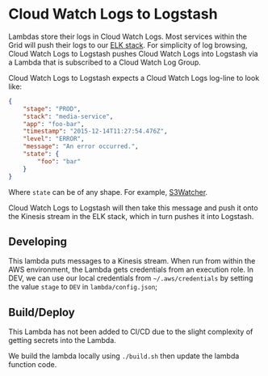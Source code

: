 # Cloud Watch Logs to Logstash

Lambdas store their logs in Cloud Watch Logs. Most services within the Grid will push their logs to our [ELK stack](https://github.com/guardian/machine-images/blob/master/cloudformation/elk-stack.json).
For simplicity of log browsing, Cloud Watch Logs to Logstash pushes Cloud Watch Logs into Logstash via a Lambda that is subscribed to a Cloud Watch Log Group.

Cloud Watch Logs to Logstash expects a Cloud Watch Logs log-line to look like:

```json
{
    "stage": "PROD",
    "stack": "media-service",
    "app": "foo-bar",
    "timestamp": "2015-12-14T11:27:54.476Z",
    "level": "ERROR",
    "message": "An error occurred.",
    "state": {
        "foo": "bar"
    }
}
```

Where `state` can be of any shape. For example, [S3Watcher](../s3watcher/lambda/lib/Logger.js).

Cloud Watch Logs to Logstash will then take this message and push it onto the Kinesis stream in the ELK stack, which in turn pushes it into Logstash.

## Developing
This lambda puts messages to a Kinesis stream. When run from within the AWS environment, the Lambda gets credentials from an execution role.
In DEV, we can use our local credentials from `~/.aws/credentials` by setting the value `stage` to `DEV` in `lambda/config.json`;


## Build/Deploy
This Lambda has not been added to CI/CD due to the slight complexity of getting secrets into the Lambda.

We build the lambda locally using `./build.sh` then update the lambda function code.
